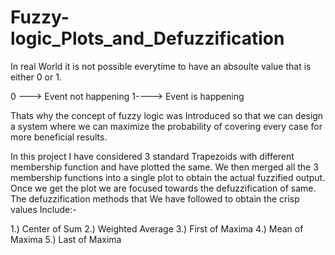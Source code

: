 # Fuzzy-logic_Plots_and_Defuzzification

In real World it is not possible everytime to have an absoulte value that is either 0 or 1.

0 ---> Event not happening
1----> Event is happening

Thats why the concept of fuzzy logic was Introduced so that we can design a system where we can maximize the probability of covering every case for more beneficial results.

In this project I have considered 3 standard Trapezoids with different membership function and have plotted the same. We then merged all the 3 membership functions into a single plot to obtain the actual fuzzified output. Once we get the plot we are focused towards the defuzzification of same. The defuzzification methods that We have followed to obtain the crisp values Include:- 

1.) Center of Sum
2.) Weighted Average
3.) First of Maxima
4.) Mean of Maxima
5.) Last of Maxima

